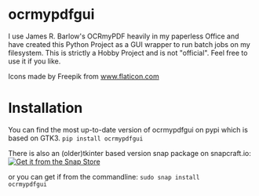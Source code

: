 # ocrmypdfgui
I use James R. Barlow's OCRmyPDF heavily in my paperless Office and have created this Python Project as a GUI wrapper to run batch jobs on my filesystem. This is strictly a Hobby Project and is not "official". Feel free to use it if you like.

Icons made by Freepik from www.flaticon.com

# Installation
You can find the most up-to-date version of ocrmypdfgui on pypi which is based on GTK3.
<code>pip install ocrmypdfgui</code>

There is also an (older)tkinter based version snap package on snapcraft.io:  
[![Get it from the Snap Store](https://snapcraft.io/static/images/badges/en/snap-store-black.svg)](https://snapcraft.io/ocrmypdfgui)

or you can get if from the commandline:
<code>sudo snap install ocrmypdfgui</code>
